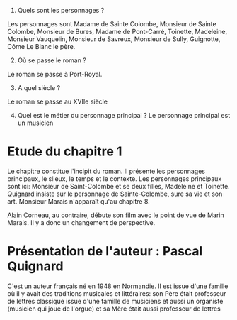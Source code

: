 1. Quels sont les personnages ?

Les personnages sont Madame de Sainte Colombe, Monsieur de Sainte Colombe, Monsieur de Bures, Madame de Pont-Carré, Toinette, Madeleine, Monsieur Vauquelin, Monsieur de Savreux, Monsieur de Sully, Guignotte, Côme Le Blanc le père.

2. Où se passe le roman ?

Le roman se passe à Port-Royal.

3. A quel siècle ?

Le roman se passe au XVIIe siècle

4. Quel est le métier du personnage principal ?
Le personnage principal est un musicien

# Etude du chapitre 1

Le chapitre constitue l'incipit du roman. Il présente les personnages principaux, le slieux, le temps et le contexte. Les personnages principaux sont ici: Monsieur de Saint-Colombe et se deux filles, Madeleine et Toinette. Quignard insiste sur le personnage de Sainte-Colombe, sure sa vie et son art. Monsieur Marais n'apparaît qu'au chapitre 8.

Alain Corneau, au contraire, débute son film avec le point de vue de Marin Marais. Il y a donc un changement de perspective.

# Présentation de l'auteur : Pascal Quignard

C'est un auteur français né en 1948 en Normandie. Il est issue d'une famille où il y avait des traditions musicales et littéraires: son Père était professeur de lettres classique issue d'une famille de musiciens et aussi un organiste (musicien qui joue de l'orgue) et sa Mère était aussi professeur de lettres